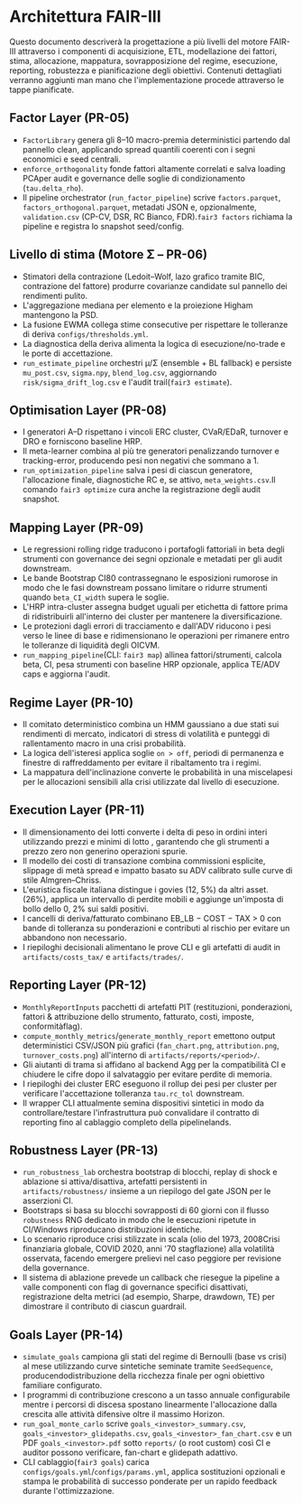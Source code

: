 # Architettura FAIR-III

Questo documento descriverà la progettazione a più livelli del motore FAIR-III attraverso i componenti di acquisizione, ETL, modellazione dei fattori, stima, allocazione, mappatura, sovrapposizione del regime, esecuzione, reporting, robustezza e pianificazione degli obiettivi. Contenuti dettagliati verranno aggiunti man mano che l'implementazione procede attraverso le tappe pianificate.

## Factor Layer (PR-05)
- `FactorLibrary` genera gli 8–10 macro-premia deterministici partendo dal pannello
  clean, applicando spread quantili coerenti con i segni economici e seed centrali.
- `enforce_orthogonality` fonde fattori altamente correlati e salva loading PCAper
  audit e governance delle soglie di condizionamento (`tau.delta_rho`).
- Il pipeline orchestrator (`run_factor_pipeline`) scrive `factors.parquet`,
  `factors_orthogonal.parquet`, metadati JSON e, opzionalmente, `validation.csv` (CP-CV,
  DSR, RC Bianco, FDR).`fair3 factors` richiama la pipeline e registra lo snapshot seed/config.

## Livello di stima (Motore Σ – PR-06)
- Stimatori della contrazione (Ledoit–Wolf, lazo grafico tramite BIC, contrazione del fattore)
  produrre covarianze candidate sul pannello dei rendimenti pulito.
- L'aggregazione mediana per elemento e la proiezione Higham mantengono la PSD.
- La fusione EWMA collega stime consecutive per rispettare le tolleranze di deriva
  `configs/thresholds.yml`.
- La diagnostica della deriva alimenta la logica di esecuzione/no-trade e le porte di accettazione.
- `run_estimate_pipeline` orchestri μ/Σ (ensemble + BL fallback) e persiste
  `mu_post.csv`, `sigma.npy`, `blend_log.csv`, aggiornando `risk/sigma_drift_log.csv` e
  l'audit trail(`fair3 estimate`).

## Optimisation Layer (PR-08)
- I generatori A–D rispettano i vincoli ERC cluster, CVaR/EDaR, turnover e DRO e forniscono
  baseline HRP.
- Il meta-learner combina al più tre generatori penalizzando turnover e tracking-error,
  producendo pesi non negativi che sommano a 1.
- `run_optimization_pipeline` salva i pesi di ciascun generatore, l'allocazione finale,
  diagnostiche RC e, se attivo, `meta_weights.csv`.Il comando `fair3 optimize` cura anche
  la registrazione degli audit snapshot.

## Mapping Layer (PR-09)
- Le regressioni rolling ridge traducono i portafogli fattoriali in beta degli strumenti con
  governance dei segni opzionale e metadati per gli audit downstream.
- Le bande Bootstrap CI80 contrassegnano le esposizioni rumorose in modo che le fasi downstream possano limitare o ridurre
  strumenti quando `beta_CI_width` supera le soglie.
- L'HRP intra-cluster assegna budget uguali per etichetta di fattore prima di ridistribuirli
  all'interno dei cluster per mantenere la diversificazione.
- Le protezioni dagli errori di tracciamento e dall'ADV riducono i pesi verso le linee di base e ridimensionano le operazioni
  per rimanere entro le tolleranze di liquidità degli OICVM.
- `run_mapping_pipeline`(CLI: `fair3 map`) allinea fattori/strumenti, calcola beta,
  CI, pesa strumenti con baseline HRP opzionale, applica TE/ADV caps e aggiorna l'audit.

## Regime Layer (PR-10)
- Il comitato deterministico combina un HMM gaussiano a due stati sui rendimenti di mercato,
  indicatori di stress di volatilità e punteggi di rallentamento macro in una crisi
  probabilità.
- La logica dell'isteresi applica soglie `on > off`, periodi di permanenza e finestre di raffreddamento
  per evitare il ribaltamento tra i regimi.
- La mappatura dell'inclinazione converte le probabilità in una miscelapesi per le allocazioni sensibili alla crisi
  utilizzate dal livello di esecuzione.

## Execution Layer (PR-11)
- Il dimensionamento dei lotti converte i delta di peso in ordini interi utilizzando prezzi e minimi di lotto
  , garantendo che gli strumenti a prezzo zero non generino operazioni spurie.
- Il modello dei costi di transazione combina commissioni esplicite, slippage di metà spread e impatto basato su ADV
  calibrato sulle curve di stile Almgren–Chriss.
- L'euristica fiscale italiana distingue i govies (12, 5%) da altri asset.(26%),
  applica un intervallo di perdite mobili e aggiunge un'imposta di bollo dello 0, 2% sui saldi positivi.
- I cancelli di deriva/fatturato combinano EB_LB − COST − TAX > 0 con bande di tolleranza su
  ponderazioni e contributi al rischio per evitare un abbandono non necessario.
- I riepiloghi decisionali alimentano le prove CLI e gli artefatti di audit in
  `artifacts/costs_tax/` e `artifacts/trades/`.

## Reporting Layer (PR-12)
- `MonthlyReportInputs` pacchetti di artefatti PIT (restituzioni, ponderazioni, fattori &
  attribuzione dello strumento, fatturato, costi, imposte, conformitàflag).
- `compute_monthly_metrics`/`generate_monthly_report` emettono output deterministici
  CSV/JSON più grafici (`fan_chart.png`, `attribution.png`,
  `turnover_costs.png`) all'interno di `artifacts/reports/<period>/`.
- Gli aiutanti di trama si affidano al backend Agg per la compatibilità CI e chiudere le cifre
  dopo il salvataggio per evitare perdite di memoria.
- I riepiloghi dei cluster ERC eseguono il rollup dei pesi per cluster per verificare l'accettazione
  tolleranza `tau.rc_tol` downstream.
- Il wrapper CLI attualmente semina dispositivi sintetici in modo da controllare/testare l'infrastruttura
  può convalidare il contratto di reporting fino al cablaggio completo della pipelinelands.

## Robustness Layer (PR-13)
- `run_robustness_lab` orchestra bootstrap di blocchi, replay di shock e ablazione
  si attiva/disattiva, artefatti persistenti in `artifacts/robustness/` insieme a un riepilogo del gate JSON
  per le asserzioni CI.
- Bootstraps si basa su blocchi sovrapposti di 60 giorni con il flusso `robustness`
  RNG dedicato in modo che le esecuzioni ripetute in CI/Windows riproducano distribuzioni identiche.
- Lo scenario riproduce crisi stilizzate in scala (olio del 1973, 2008Crisi finanziaria globale, COVID 2020, anni '70
  stagflazione) alla volatilità osservata, facendo emergere prelievi nel caso peggiore per
  revisione della governance.
- Il sistema di ablazione prevede un callback che riesegue la pipeline a valle
  componenti con flag di governance specifici disattivati, registrazione delta metrici
  (ad esempio, Sharpe, drawdown, TE) per dimostrare il contributo di ciascun guardrail.

## Goals Layer (PR-14)
- `simulate_goals` campiona gli stati del regime di Bernoulli (base vs crisi) al mese
  utilizzando curve sintetiche seminate tramite `SeedSequence`, producendodistribuzione della ricchezza finale
  per ogni obiettivo familiare configurato.
- I programmi di contribuzione crescono a un tasso annuale configurabile mentre i percorsi di discesa
  spostano linearmente l'allocazione dalla crescita alle attività difensive oltre il massimo
  Horizon.
- `run_goal_monte_carlo` scrive `goals_<investor>_summary.csv`,
  `goals_<investor>_glidepaths.csv`, `goals_<investor>_fan_chart.csv` e un
  PDF `goals_<investor>.pdf` sotto `reports/` (o root custom) così CI e auditor
  possono verificare, fan-chart e glidepath adattivo.
- CLI cablaggio(`fair3 goals`) carica `configs/goals.yml`/`configs/params.yml`,
  applica sostituzioni opzionali e stampa le probabilità di successo ponderate per
  un rapido feedback durante l'ottimizzazione.
